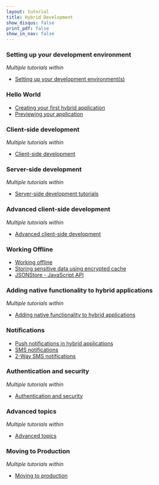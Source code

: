 ```yaml
---
layout: tutorial
title: Hybrid Development
show_disqus: false
print_pdf: false
show_in_nav: false
---
```

### Setting up your development environment
<p><i>Multiple tutorials within</i></p>

* <a href="../setting-up-your-development-environment/">Setting up your development environment(s)</a>

### Hello World

* <a href="../hello-world/creating-your-first-hybrid-application/">Creating your first hybrid application</a>
* <a href="../hello-world/">Previewing your application</a>

### Client-side development
<p><i>Multiple tutorials within</i></p>

* <a href="../client-side-development-basics/">Client-side development</a>

### Server-side development
<p><i>Multiple tutorials within</i></p>

* <a href="../server-side-development/">Server-side development tutorials</a>

### Advanced client-side development
<p><i>Multiple tutorials within</i></p>

* <a href="../advanced-client-side-development/">Advanced client-side development</a>

### Working Offline

* <a href="../working-offline/working-offline/">Working offline</a>
* <a href="../working-offline/storing-sensitive-data-encrypted-cache/">Storing sensitive data using encrypted cache</a>
* <a href="../working-offline/jsonstore/jsonstore-javascript-api/">JSONStore - JavaScript API</a>

### Adding native functionality to hybrid applications
<p><i>Multiple tutorials within</i></p>

* <a href="../adding-native-functionality/">Adding native functionality to hybrid applications</a>

### Notifications

* <a href="../notifications/push-notifications-hybrid-applications/">Push notifications in hybrid applications</a>
* <a href="../notifications/sms-notifications/">SMS notifications</a>
* <a href="../notifications/two-way-sms-communication/">2-Way SMS notifications</a>

### Authentication and security
<p><i>Multiple tutorials within</i></p>

* <a href="../authentication-security/">Authentication and security</a>

### Advanced topics
<p><i>Multiple tutorials within</i></p>

* <a href="../advanced-topics/">Advanced topics</a>

### Moving to Production
<p><i>Multiple tutorials within</i></p>

* <a href="../moving-production/">Moving to production</a>
